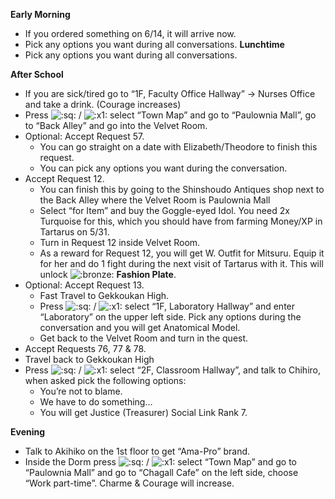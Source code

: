 **Early Morning**

- If you ordered something on 6/14, it will arrive now.
- Pick any options you want during all conversations.
  **Lunchtime**
- Pick any options you want during all conversations.

**After School**

- If you are sick/tired go to “1F, Faculty Office Hallway” -> Nurses Office and take a drink. (Courage increases)
- Press ![:sq:](/assets/square.png) / ![:x1:](/assets/x1.png) select “Town Map” and go to “Paulownia Mall”, go to “Back Alley” and go into the Velvet Room.
- Optional: Accept Request 57.
  - You can go straight on a date with Elizabeth/Theodore to finish this request.
  - You can pick any options you want during the conversation.
- Accept Request 12.
  - You can finish this by going to the Shinshoudo Antiques shop next to the Back Alley where the Velvet Room is Paulownia Mall
  - Select “for Item” and buy the Goggle-eyed Idol. You need 2x Turquoise for this, which you should have from farming Money/XP in Tartarus on 5/31.
  - Turn in Request 12 inside Velvet Room.
  - As a reward for Request 12, you will get W. Outfit for Mitsuru. Equip it for her and do 1 fight during the next visit of Tartarus with it. This will unlock ![:bronze:](/assets/bronze.png) **Fashion Plate**.
- Optional: Accept Request 13.
  - Fast Travel to Gekkoukan High.
  - Press ![:sq:](/assets/square.png) / ![:x1:](/assets/x1.png) select “1F, Laboratory Hallway” and enter “Laboratory” on the upper left side. Pick any options during the conversation and you will get Anatomical Model.
  - Get back to the Velvet Room and turn in the quest.
- Accept Requests 76, 77 & 78.
- Travel back to Gekkoukan High
- Press ![:sq:](/assets/square.png) / ![:x1:](/assets/x1.png) select “2F, Classroom Hallway”, and talk to Chihiro, when asked pick the following options:
  - You’re not to blame.
  - We have to do something…
  - You will get Justice (Treasurer) Social Link Rank 7.

**Evening**

- Talk to Akihiko on the 1st floor to get “Ama-Pro” brand.
- Inside the Dorm press ![:sq:](/assets/square.png) / ![:x1:](/assets/x1.png) select “Town Map” and go to “Paulownia Mall” and go to “Chagall Cafe” on the left side, choose “Work part-time”. Charme & Courage will increase.
